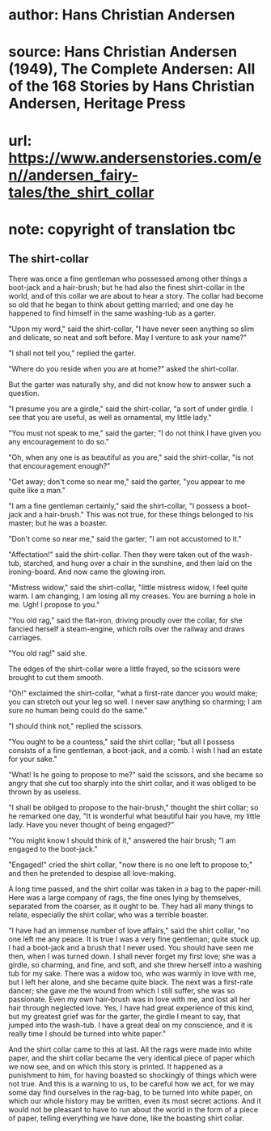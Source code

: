 # author: Hans Christian Andersen
# source: Hans Christian Andersen (1949), The Complete Andersen: All of the 168 Stories by Hans Christian Andersen, Heritage Press
# url: https://www.andersenstories.com/en//andersen_fairy-tales/the_shirt_collar
# note: copyright of translation tbc

## The shirt-collar 

There was once a fine gentleman who possessed among other things a
boot-jack and a hair-brush; but he had also the finest shirt-collar in
the world, and of this collar we are about to hear a story. The collar
had become so old that he began to think about getting married; and one
day he happened to find himself in the same washing-tub as a garter.

"Upon my word," said the shirt-collar, "I have never seen anything so
slim and delicate, so neat and soft before. May I venture to ask your
name?"

"I shall not tell you," replied the garter.

"Where do you reside when you are at home?" asked the shirt-collar.

But the garter was naturally shy, and did not know how to answer such a
question.

"I presume you are a girdle," said the shirt-collar, "a sort of under
girdle. I see that you are useful, as well as ornamental, my little
lady."

"You must not speak to me," said the garter; "I do not think I have
given you any encouragement to do so."

"Oh, when any one is as beautiful as you are," said the shirt-collar,
"is not that encouragement enough?"

"Get away; don't come so near me," said the garter, "you appear to
me quite like a man."

"I am a fine gentleman certainly," said the shirt-collar, "I possess
a boot-jack and a hair-brush." This was not true, for these things
belonged to his master; but he was a boaster.

"Don't come so near me," said the garter; "I am not accustomed to
it."

"Affectation!" said the shirt-collar. Then they were taken out of the
wash-tub, starched, and hung over a chair in the sunshine, and then laid
on the ironing-board. And now came the glowing iron.

"Mistress widow," said the shirt-collar, "little mistress widow, I
feel quite warm. I am changing, I am losing all my creases. You are
burning a hole in me. Ugh! I propose to you."

"You old rag," said the flat-iron, driving proudly over the collar,
for she fancied herself a steam-engine, which rolls over the railway and
draws carriages.

"You old rag!" said she.

The edges of the shirt-collar were a little frayed, so the scissors were
brought to cut them smooth.

"Oh!" exclaimed the shirt-collar, "what a first-rate dancer you would
make; you can stretch out your leg so well. I never saw anything so
charming; I am sure no human being could do the same."

"I should think not," replied the scissors.

"You ought to be a countess," said the shirt collar; "but all I
possess consists of a fine gentleman, a boot-jack, and a comb. I wish I
had an estate for your sake."

"What! Is he going to propose to me?" said the scissors, and she
became so angry that she cut too sharply into the shirt collar, and it
was obliged to be thrown by as useless.

"I shall be obliged to propose to the hair-brush," thought the shirt
collar; so he remarked one day, "It is wonderful what beautiful hair
you have, my little lady. Have you never thought of being engaged?"

"You might know I should think of it," answered the hair brush; "I am
engaged to the boot-jack."

"Engaged!" cried the shirt collar, "now there is no one left to
propose to;" and then he pretended to despise all love-making.

A long time passed, and the shirt collar was taken in a bag to the
paper-mill. Here was a large company of rags, the fine ones lying by
themselves, separated from the coarser, as it ought to be. They had all
many things to relate, especially the shirt collar, who was a terrible
boaster.

"I have had an immense number of love affairs," said the shirt collar,
"no one left me any peace. It is true I was a very fine gentleman;
quite stuck up. I had a boot-jack and a brush that I never used. You
should have seen me then, when I was turned down. I shall never forget
my first love; she was a girdle, so charming, and fine, and soft, and
she threw herself into a washing tub for my sake. There was a widow too,
who was warmly in love with me, but I left her alone, and she became
quite black. The next was a first-rate dancer; she gave me the wound
from which I still suffer, she was so passionate. Even my own hair-brush
was in love with me, and lost all her hair through neglected love. Yes,
I have had great experience of this kind, but my greatest grief was for
the garter, the girdle I meant to say, that jumped into the wash-tub. I
have a great deal on my conscience, and it is really time I should be
turned into white paper."

And the shirt collar came to this at last. All the rags were made into
white paper, and the shirt collar became the very identical piece of
paper which we now see, and on which this story is printed. It happened
as a punishment to him, for having boasted so shockingly of things which
were not true. And this is a warning to us, to be careful how we act,
for we may some day find ourselves in the rag-bag, to be turned into
white paper, on which our whole history may be written, even its most
secret actions. And it would not be pleasant to have to run about the
world in the form of a piece of paper, telling everything we have done,
like the boasting shirt collar.
